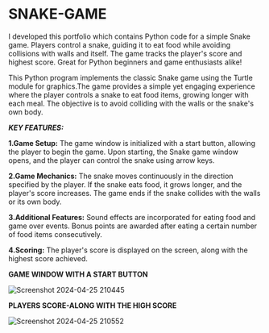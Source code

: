 # SNAKE-GAME
I developed this portfolio which contains Python code for a simple Snake game. Players control a snake, guiding it to eat food while avoiding collisions with walls and itself. The game tracks the player's score and highest score. Great for Python beginners and game enthusiasts alike!

This Python program implements the classic Snake game using the Turtle module for graphics.The game provides a simple yet engaging experience where the player controls a snake to eat food items, growing longer with each meal. The objective is to avoid colliding with the walls or the snake's own body.

***KEY FEATURES:***

**1.Game Setup:**
The game window is initialized with a start button, allowing the player to begin the game.
Upon starting, the Snake game window opens, and the player can control the snake using arrow keys.


**2.Game Mechanics:**
The snake moves continuously in the direction specified by the player.
If the snake eats food, it grows longer, and the player's score increases.
The game ends if the snake collides with the walls or its own body.


**3.Additional Features:**
Sound effects are incorporated for eating food and game over events.
Bonus points are awarded after eating a certain number of food items consecutively.


**4.Scoring:**
The player's score is displayed on the screen, along with the highest score achieved.

**GAME WINDOW WITH A START BUTTON**


![Screenshot 2024-04-25 210445](https://github.com/chnavya123/SNAKE-GAME/assets/166832728/05950009-59f6-410c-b25f-d42d671cba31)


**PLAYERS SCORE-ALONG WITH THE HIGH SCORE**

![Screenshot 2024-04-25 210552](https://github.com/chnavya123/SNAKE-GAME/assets/166832728/2df48d8f-6df7-48ef-b764-071c3f366439)



